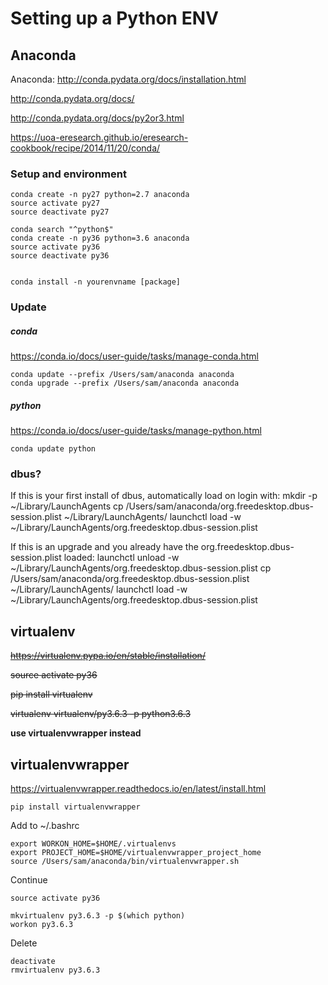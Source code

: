 # Setting up a Python ENV

## Anaconda

Anaconda: <http://conda.pydata.org/docs/installation.html>

<http://conda.pydata.org/docs/>

<http://conda.pydata.org/docs/py2or3.html>

<https://uoa-eresearch.github.io/eresearch-cookbook/recipe/2014/11/20/conda/>


### Setup and environment

    conda create -n py27 python=2.7 anaconda
    source activate py27
    source deactivate py27

    conda search "^python$"
    conda create -n py36 python=3.6 anaconda
    source activate py36
    source deactivate py36


    conda install -n yourenvname [package]


### Update

##### conda
<https://conda.io/docs/user-guide/tasks/manage-conda.html>

    conda update --prefix /Users/sam/anaconda anaconda
    conda upgrade --prefix /Users/sam/anaconda anaconda

##### python
<https://conda.io/docs/user-guide/tasks/manage-python.html>

    conda update python

### dbus?

If this is your first install of dbus, automatically load on login with:
    mkdir -p ~/Library/LaunchAgents
    cp /Users/sam/anaconda/org.freedesktop.dbus-session.plist ~/Library/LaunchAgents/
    launchctl load -w ~/Library/LaunchAgents/org.freedesktop.dbus-session.plist

If this is an upgrade and you already have the org.freedesktop.dbus-session.plist loaded:
    launchctl unload -w ~/Library/LaunchAgents/org.freedesktop.dbus-session.plist
    cp /Users/sam/anaconda/org.freedesktop.dbus-session.plist ~/Library/LaunchAgents/
    launchctl load -w ~/Library/LaunchAgents/org.freedesktop.dbus-session.plist


## virtualenv

~~<https://virtualenv.pypa.io/en/stable/installation/>~~

~~source activate py36~~

~~pip install virtualenv~~

~~virtualenv virtualenv/py3.6.3 -p python3.6.3~~

**use virtualenvwrapper instead**


## virtualenvwrapper

<https://virtualenvwrapper.readthedocs.io/en/latest/install.html>

    pip install virtualenvwrapper

Add to ~/.bashrc

    export WORKON_HOME=$HOME/.virtualenvs
    export PROJECT_HOME=$HOME/virtualenvwrapper_project_home
    source /Users/sam/anaconda/bin/virtualenvwrapper.sh

Continue

    source activate py36

    mkvirtualenv py3.6.3 -p $(which python)
    workon py3.6.3

Delete

    deactivate
    rmvirtualenv py3.6.3
